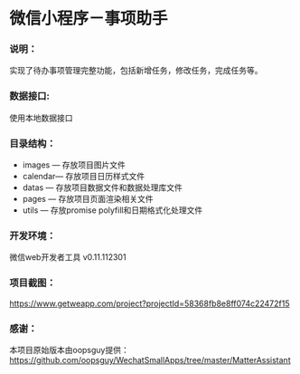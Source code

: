 # 微信小程序－事项助手

### 说明：

实现了待办事项管理完整功能，包括新增任务，修改任务，完成任务等。

### 数据接口:

使用本地数据接口

### 目录结构：

- images — 存放项目图片文件
- calendar— 存放项目日历样式文件
- datas — 存放项目数据文件和数据处理库文件
- pages — 存放项目页面渲染相关文件
- utils — 存放promise polyfill和日期格式化处理文件

### 开发环境：

微信web开发者工具 v0.11.112301

### 项目截图：

https://www.getweapp.com/project?projectId=58368fb8e8ff074c22472f15

### 感谢：

本项目原始版本由oopsguy提供：https://github.com/oopsguy/WechatSmallApps/tree/master/MatterAssistant
